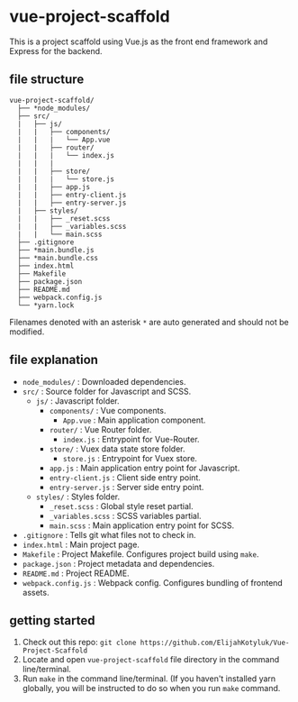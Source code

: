 # vue-project-scaffold

This is a project scaffold using Vue.js as the front end framework and Express for the backend.

## file structure

```
vue-project-scaffold/
  ├── *node_modules/
  ├── src/
  |   ├── js/
  |   |   ├── components/
  |   |   |   └── App.vue
  |   |   ├── router/
  |   |   |   └── index.js
  |   |   |   
  |   |   ├── store/
  |   |   |   └── store.js
  |   |   ├── app.js
  |   |   ├── entry-client.js
  |   |   ├── entry-server.js
  |   ├── styles/
  |   |   ├── _reset.scss
  |   |   ├── _variables.scss
  |   |   └── main.scss
  ├── .gitignore
  ├── *main.bundle.js
  ├── *main.bundle.css
  ├── index.html
  ├── Makefile
  ├── package.json
  ├── README.md
  ├── webpack.config.js
  └── *yarn.lock

```

Filenames denoted with an asterisk `*` are auto generated and should not be modified.

## file explanation

- `node_modules/` : Downloaded dependencies.
- `src/` : Source folder for Javascript and SCSS.
  - `js/` : Javascript folder.
    - `components/` : Vue components.
      - `App.vue` : Main application component.
    - `router/` : Vue Router folder.
      - `index.js` : Entrypoint for Vue-Router.
    - `store/` : Vuex data state store folder.
      - `store.js` : Entrypoint for Vuex store.
    - `app.js` : Main application entry point for Javascript.
    - `entry-client.js` : Client side entry point.
    - `entry-server.js` : Server side entry point.
  - `styles/` : Styles folder.
    - `_reset.scss` : Global style reset partial.
    - `_variables.scss` : SCSS variables partial.
    - `main.scss` : Main application entry point for SCSS.
- `.gitignore` : Tells git what files not to check in.
- `index.html` : Main project page.
- `Makefile` : Project Makefile. Configures project build using `make`.
- `package.json` : Project metadata and dependencies.
- `README.md` : Project README.
- `webpack.config.js` : Webpack config. Configures bundling of frontend assets.

## getting started

1. Check out this repo: `git clone https://github.com/ElijahKotyluk/Vue-Project-Scaffold`
2. Locate and open `vue-project-scaffold` file directory in the command line/terminal.
3. Run `make` in the command line/terminal. (If you haven't installed yarn globally, you will be instructed to do so when you run `make` command.
